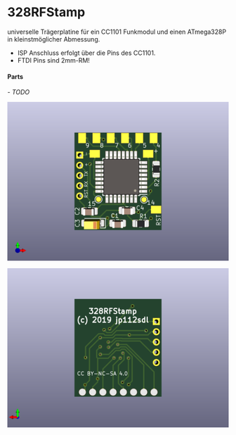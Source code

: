 # 328RFStamp

universelle Trägerplatine für ein CC1101 Funkmodul und einen ATmega328P in kleinstmöglicher Abmessung.<br/>
- ISP Anschluss erfolgt über die Pins des CC1101.
- FTDI Pins sind 2mm-RM! 

#### Parts
_- TODO_

![front](328RFStamp-Front.png)

![back](328RFStamp-Back.png)

